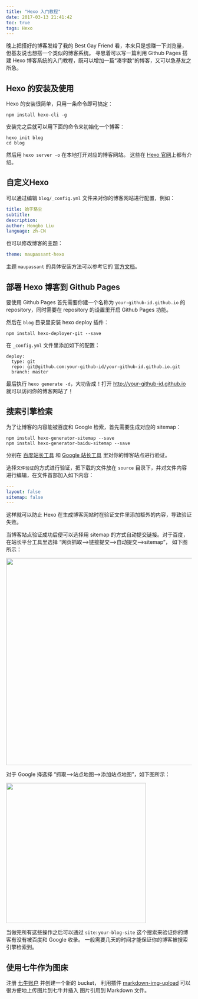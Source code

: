 ```yaml
---
title: "Hexo 入门教程"
date: 2017-03-13 21:41:42
toc: true
tags: Hexo
---
```


晚上把搭好的博客发给了我的 Best Gay Friend 看，本来只是想赚一下浏览量，但基友说也想搭一个类似的博客系统。
寻思着可以写一篇利用 Github Pages 搭建 Hexo 博客系统的入门教程，既可以增加一篇“凑字数”的博客，又可以急基友之所急。

<!--more-->

## Hexo 的安装及使用

Hexo 的安装很简单，只用一条命令即可搞定：

```shell
npm install hexo-cli -g
```

安装完之后就可以用下面的命令来初始化一个博客：

```shell
hexo init blog
cd blog
```

然后用 `hexo server -o` 在本地打开对应的博客网站。
这些在 [Hexo 官网](https://github.com/hexojs/hexo#quick-start)上都有介绍。 

## 自定义Hexo

可以通过编辑 `blog/_config.yml` 文件来对你的博客网站进行配置，例如：

```yaml
title: 始于珞尘
subtitle:
description:
author: Hongbo Liu
language: zh-CN
```

也可以修改博客的主题：

```yaml
theme: maupassant-hexo
```

主题 `maupassant` 的具体安装方法可以参考它的 [ 官方文档](https://github.com/tufu9441/maupassant-hexo )。

## 部署 Hexo 博客到 Github Pages

要使用 Github Pages 首先需要你建一个名称为 `your-github-id.github.io` 的 repository，同时需要在 repository 的设置里开启 Github Pages 功能。

然后在 `blog` 目录里安装 hexo deploy 插件：

```shell
npm install hexo-deployer-git --save
```

在 `_config.yml` 文件里添加如下的配置：

```
deploy:
  type: git
  repo: git@github.com:your-github-id/your-github-id.github.io.git
  branch: master
```

最后执行 `hexo generate -d`，大功告成！打开 http://your-github-id.github.io 就可以访问你的博客网站了！

## 搜索引擎检索

为了让博客的内容能被百度和 Google 检索，首先需要生成对应的 sitemap：

```shell
npm install hexo-generator-sitemap --save
npm install hexo-generator-baidu-sitemap --save
```

分别在 [百度站长工具](http://zhanzhang.baidu.com/site/index) 和 [Google 站长工具](https://www.google.com/webmasters/tools/home?hl=zh-CN)
里对你的博客站点进行验证。

选择`文件验证`的方式进行验证，把下载的文件放在 `source` 目录下，并对文件内容进行编辑，在文件首部加入如下内容：

```yaml
---
layout: false
sitemap: false
---
```

这样就可以防止 Hexo 在生成博客网站时在验证文件里添加额外的内容，导致验证失败。

当博客站点验证成功后便可以选择用 sitemap 的方式自动提交链接。对于百度，在站长平台工具里选择 “网页抓取-->链接提交-->自动提交-->sitemap”，
如下图所示：

<img src="http://on2hdrotz.bkt.clouddn.com/blog/1489936271715.png" width="560"/>

对于 Google 择选择 “抓取-->站点地图-->添加站点地图”，如下图所示：

<img src="http://on2hdrotz.bkt.clouddn.com/blog/1489936644191.png" width="379"/>

当做完所有这些操作之后可以通过 `site:your-blog-site` 这个搜索来验证你的博客有没有被百度和 Google 收录。
一般需要几天的时间才能保证你的博客被搜索引擎检索到。

## 使用七牛作为图床

注册 [七牛账户](https://portal.qiniu.com/signup?code=3liikw6nls3ma) 并创建一个新的 bucket，
利用插件 [markdown-img-upload](https://github.com/tiann/markdown-img-upload) 可以很方便地上传图片到七牛并插入
图片引用到 Markdown 文件。

